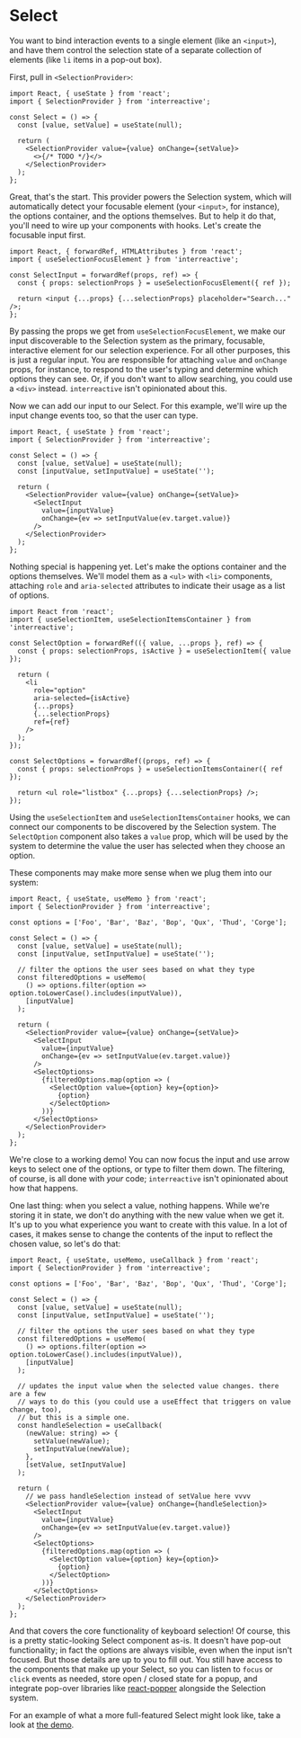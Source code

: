 # Select

You want to bind interaction events to a single element (like an `<input>`), and have them control the selection state of a separate collection of elements (like `li` items in a pop-out box).

First, pull in `<SelectionProvider>`:

```tsx
import React, { useState } from 'react';
import { SelectionProvider } from 'interreactive';

const Select = () => {
  const [value, setValue] = useState(null);

  return (
    <SelectionProvider value={value} onChange={setValue}>
      <>{/* TODO */}</>
    </SelectionProvider>
  );
};
```

Great, that's the start. This provider powers the Selection system, which will automatically detect your focusable element (your `<input>`, for instance), the options container, and the options themselves. But to help it do that, you'll need to wire up your components with hooks. Let's create the focusable input first.

```tsx
import React, { forwardRef, HTMLAttributes } from 'react';
import { useSelectionFocusElement } from 'interreactive';

const SelectInput = forwardRef(props, ref) => {
  const { props: selectionProps } = useSelectionFocusElement({ ref });

  return <input {...props} {...selectionProps} placeholder="Search..." />;
};
```

By passing the props we get from `useSelectionFocusElement`, we make our input discoverable to the Selection system as the primary, focusable, interactive element for our selection experience. For all other purposes, this is just a regular input. You are responsible for attaching `value` and `onChange` props, for instance, to respond to the user's typing and determine which options they can see. Or, if you don't want to allow searching, you could use a `<div>` instead. `interreactive` isn't opinionated about this.

Now we can add our input to our Select. For this example, we'll wire up the input change events too, so that the user can type.

```tsx
import React, { useState } from 'react';
import { SelectionProvider } from 'interreactive';

const Select = () => {
  const [value, setValue] = useState(null);
  const [inputValue, setInputValue] = useState('');

  return (
    <SelectionProvider value={value} onChange={setValue}>
      <SelectInput
        value={inputValue}
        onChange={ev => setInputValue(ev.target.value)}
      />
    </SelectionProvider>
  );
};
```

Nothing special is happening yet. Let's make the options container and the options themselves. We'll model them as a `<ul>` with `<li>` components, attaching `role` and `aria-selected` attributes to indicate their usage as a list of options.

```tsx
import React from 'react';
import { useSelectionItem, useSelectionItemsContainer } from 'interreactive';

const SelectOption = forwardRef(({ value, ...props }, ref) => {
  const { props: selectionProps, isActive } = useSelectionItem({ value });

  return (
    <li
      role="option"
      aria-selected={isActive}
      {...props}
      {...selectionProps}
      ref={ref}
    />
  );
});

const SelectOptions = forwardRef((props, ref) => {
  const { props: selectionProps } = useSelectionItemsContainer({ ref });

  return <ul role="listbox" {...props} {...selectionProps} />;
});
```

Using the `useSelectionItem` and `useSelectionItemsContainer` hooks, we can connect our components to be discovered by the Selection system. The `SelectOption` component also takes a `value` prop, which will be used by the system to determine the value the user has selected when they choose an option.

These components may make more sense when we plug them into our system:

```tsx
import React, { useState, useMemo } from 'react';
import { SelectionProvider } from 'interreactive';

const options = ['Foo', 'Bar', 'Baz', 'Bop', 'Qux', 'Thud', 'Corge'];

const Select = () => {
  const [value, setValue] = useState(null);
  const [inputValue, setInputValue] = useState('');

  // filter the options the user sees based on what they type
  const filteredOptions = useMemo(
    () => options.filter(option => option.toLowerCase().includes(inputValue)),
    [inputValue]
  );

  return (
    <SelectionProvider value={value} onChange={setValue}>
      <SelectInput
        value={inputValue}
        onChange={ev => setInputValue(ev.target.value)}
      />
      <SelectOptions>
        {filteredOptions.map(option => (
          <SelectOption value={option} key={option}>
            {option}
          </SelectOption>
        ))}
      </SelectOptions>
    </SelectionProvider>
  );
};
```

We're close to a working demo! You can now focus the input and use arrow keys to select one of the options, or type to filter them down. The filtering, of course, is all done with _your_ code; `interreactive` isn't opinionated about how that happens.

One last thing: when you select a value, nothing happens. While we're storing it in state, we don't do anything with the new value when we get it. It's up to you what experience you want to create with this value. In a lot of cases, it makes sense to change the contents of the input to reflect the chosen value, so let's do that:

```tsx
import React, { useState, useMemo, useCallback } from 'react';
import { SelectionProvider } from 'interreactive';

const options = ['Foo', 'Bar', 'Baz', 'Bop', 'Qux', 'Thud', 'Corge'];

const Select = () => {
  const [value, setValue] = useState(null);
  const [inputValue, setInputValue] = useState('');

  // filter the options the user sees based on what they type
  const filteredOptions = useMemo(
    () => options.filter(option => option.toLowerCase().includes(inputValue)),
    [inputValue]
  );

  // updates the input value when the selected value changes. there are a few
  // ways to do this (you could use a useEffect that triggers on value change, too),
  // but this is a simple one.
  const handleSelection = useCallback(
    (newValue: string) => {
      setValue(newValue);
      setInputValue(newValue);
    },
    [setValue, setInputValue]
  );

  return (
    // we pass handleSelection instead of setValue here vvvv
    <SelectionProvider value={value} onChange={handleSelection}>
      <SelectInput
        value={inputValue}
        onChange={ev => setInputValue(ev.target.value)}
      />
      <SelectOptions>
        {filteredOptions.map(option => (
          <SelectOption value={option} key={option}>
            {option}
          </SelectOption>
        ))}
      </SelectOptions>
    </SelectionProvider>
  );
};
```

And that covers the core functionality of keyboard selection! Of course, this is a pretty static-looking Select component as-is. It doesn't have pop-out functionality; in fact the options are always visible, even when the input isn't focused. But those details are up to you to fill out. You still have access to the components that make up your Select, so you can listen to `focus` or `click` events as needed, store open / closed state for a popup, and integrate pop-over libraries like [react-popper](https://www.npmjs.com/package/react-popper) alongside the Selection system.

For an example of what a more full-featured Select might look like, take a look at [the demo](../homepage/src/Select.tsx).
